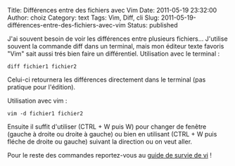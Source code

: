 Title: Différences entre des fichiers avec Vim
Date: 2011-05-19 23:32:00
Author: choiz
Category: text
Tags: Vim, Diff, cli
Slug: 2011-05-19-différences-entre-des-fichiers-avec-vim
Status: published

J'ai souvent besoin de voir les différences entre plusieurs fichiers...
J'utilise souvent la commande diff dans un terminal, mais mon éditeur
texte favoris "Vim" sait aussi trés bien faire un différentiel.
Utilisation avec le terminal :

    diff fichier1 fichier2

Celui-ci retournera les différences directement dans le terminal (pas
pratique pour l'édition).

Utilisation avec vim :

    vim -d fichier1 fichier2

Ensuite il suffit d'utiliser (CTRL + W puis W) pour changer de fenêtre
(gauche à droite ou droite à gauche) ou bien en utilisant (CTRL + W puis
fléche de droite ou gauche) suivant la direction ou on veut aller.

Pour le reste des commandes reportez-vous au [guide de survie de
vi](http://matrix.samizdat.net/pratique/documentation/guide-survie-VI.html)
!
